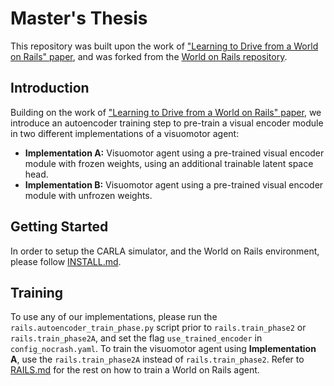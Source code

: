 # Master's Thesis

This repository was built upon the work of ["Learning to Drive from a World on Rails" paper](https://arxiv.org/abs/2105.00636), and was forked from the [World on Rails repository](https://github.com/dotchen/WorldOnRails).

## Introduction

Building on the work of ["Learning to Drive from a World on Rails" paper](https://arxiv.org/abs/2105.00636), we introduce an autoencoder training step to pre-train a visual encoder module in two different implementations of a visuomotor agent:

* **Implementation A:** Visuomotor agent using a pre-trained visual encoder module with frozen weights, using an additional trainable latent space head.
* **Implementation B:** Visuomotor agent using a pre-trained visual encoder module with unfrozen weights.

## Getting Started
In order to setup the CARLA simulator, and the World on Rails environment, please follow [INSTALL.md](docs/INSTALL.md).

## Training

To use any of our implementations, please run the `rails.autoencoder_train_phase.py` script prior to `rails.train_phase2` or `rails.train_phase2A`, and set the flag `use_trained_encoder` in `config_nocrash.yaml`. To train the visuomotor agent using **Implementation A**, use the `rails.train_phase2A` instead of `rails.train_phase2`. Refer to [RAILS.md](docs/RAILS.md) for the rest on how to train a World on Rails agent.